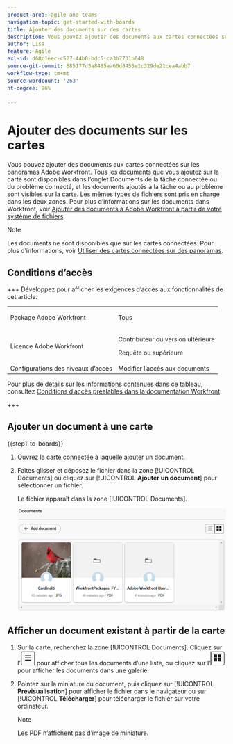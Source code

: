 ```yaml
---
product-area: agile-and-teams
navigation-topic: get-started-with-boards
title: Ajouter des documents sur des cartes
description: Vous pouvez ajouter des documents aux cartes connectées sur les panoramas Adobe Workfront.
author: Lisa
feature: Agile
exl-id: d68c1eec-c527-44b0-bdc5-ca3b7731b648
source-git-commit: 685177d3a8485aa60d8455e1c329de21cea4abb7
workflow-type: tm+mt
source-wordcount: '263'
ht-degree: 96%

---
```


# Ajouter des documents sur les cartes

Vous pouvez ajouter des documents aux cartes connectées sur les panoramas Adobe Workfront. Tous les documents que vous ajoutez sur la carte sont disponibles dans l’onglet Documents de la tâche connectée ou du problème connecté, et les documents ajoutés à la tâche ou au problème sont visibles sur la carte. Les mêmes types de fichiers sont pris en charge dans les deux zones. Pour plus d’informations sur les documents dans Workfront, voir [Ajouter des documents à Adobe Workfront à partir de votre système de fichiers](/help/quicksilver/documents/adding-documents-to-workfront/add-documents-from-file-system.md).

>[!NOTE]
>
>Les documents ne sont disponibles que sur les cartes connectées. Pour plus d’informations, voir [Utiliser des cartes connectées sur des panoramas](/help/quicksilver/agile/get-started-with-boards/connected-cards.md).

## Conditions d’accès

+++ Développez pour afficher les exigences d’accès aux fonctionnalités de cet article.

<table style="table-layout:auto"> 
 <col> 
 <col> 
 <tbody> 
  <tr> 
   <td role="rowheader">Package Adobe Workfront</td> 
   <td> <p>Tous</p> </td> 
  </tr> 
  <tr> 
   <td role="rowheader">Licence Adobe Workfront</td> 
   <td> 
   <p>Contributeur ou version ultérieure</p> 
   <p>Requête ou supérieure</p>
   </td> 
  </tr> 
   <tr>
   <td role="rowheader">Configurations des niveaux d’accès</td>
   <td>Modifier l’accès aux documents</td>
  </tr>
 </tbody> 
</table>

Pour plus de détails sur les informations contenues dans ce tableau, consultez [Conditions d’accès préalables dans la documentation Workfront](/help/quicksilver/administration-and-setup/add-users/access-levels-and-object-permissions/access-level-requirements-in-documentation.md).

+++

## Ajouter un document à une carte

{{step1-to-boards}}

1. Ouvrez la carte connectée à laquelle ajouter un document.
1. Faites glisser et déposez le fichier dans la zone [!UICONTROL Documents] ou cliquez sur [!UICONTROL **Ajouter un document**] pour sélectionner un fichier.

   Le fichier apparaît dans la zone [!UICONTROL Documents].

   ![Documents ajoutés à la carte](assets/add-document-to-card.png)

## Afficher un document existant à partir de la carte

1. Sur la carte, recherchez la zone [!UICONTROL Documents]. Cliquez sur l’![icône Liste](assets/docs-list-icon.png) pour afficher tous les documents d’une liste, ou cliquez sur l’![icône Galerie](assets/docs-gallery-icon.png) pour afficher les documents dans une galerie.
1. Pointez sur la miniature du document, puis cliquez sur [!UICONTROL **Prévisualisation**] pour afficher le fichier dans le navigateur ou sur [!UICONTROL **Télécharger**] pour télécharger le fichier sur votre ordinateur.

   >[!NOTE]
   >
   >Les PDF n’affichent pas d’image de miniature.
